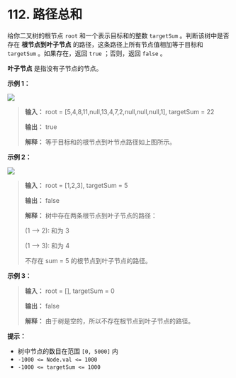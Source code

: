 # 112. 路径总和

给你二叉树的根节点 `root` 和一个表示目标和的整数 `targetSum` 。判断该树中是否存在 **根节点到叶子节点**  的路径，这条路径上所有节点值相加等于目标和 `targetSum` 。如果存在，返回 `true` ；否则，返回 `false` 。

**叶子节点**  是指没有子节点的节点。

**示例 1：**

![](Z:\Public\images\pathsum1.jpg)

> **输入：** root = \[5,4,8,11,null,13,4,7,2,null,null,null,1], targetSum = 22
>
> **输出：** true
>
> **解释：** 等于目标和的根节点到叶节点路径如上图所示。

**示例 2：**

![](Z:\Public\images\pathsum2.jpg)

> **输入：** root = \[1,2,3], targetSum = 5
>
> **输出：** false
>
> **解释：** 树中存在两条根节点到叶子节点的路径：
>
> \(1 \-\-\> 2\): 和为 3
>
> \(1 \-\-\> 3\): 和为 4
>
> 不存在 sum = 5 的根节点到叶子节点的路径。

**示例 3：**

> **输入：** root = \[], targetSum = 0
>
> **输出：** false
>
> **解释：** 由于树是空的，所以不存在根节点到叶子节点的路径。

**提示：**

*   树中节点的数目在范围 `[0, 5000]` 内
*   `-1000 <= Node.val <= 1000`
*   `-1000 <= targetSum <= 1000`